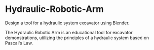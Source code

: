 # Hydraulic-Robotic-Arm
Design a tool for a hydraulic system excavator using Blender.

The Hydraulic Robotic Arm is an educational tool for excavator demonstrations, utilizing the principles of a hydraulic system based on Pascal's Law.

